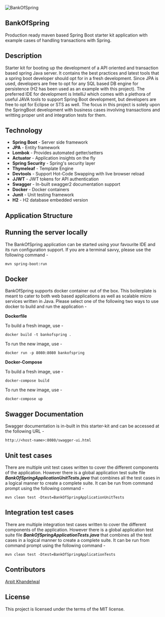 ![BankOfSpring](https://github.com/SystangoTechnologies/BankOfSpring/blob/master/src/main/resources/images/logo.png)

## BankOfSpring
Production ready maven based Spring Boot starter kit application with example cases of handling transactions with Spring.

## Description
Starter kit for booting up the development of a API oriented and transaction based spring Java server. It contains the best practices and latest tools that a spring boot developer should opt for in a fresh development. Since JPA is used, developers are free to opt for any SQL based DB engine for persistence (H2 has been used as an example with this project). The preferred IDE for development is IntelliJ which comes with a plethora of useful JAVA tools to support Spring Boot development, but developers are free to opt for Eclipse or STS as well. The focus in this project is solely upon the SpringBoot development with business cases involving transactions and writting proper unit and integration tests for them.

## Technology

- **Spring Boot**     - Server side framework
- **JPA**             - Entity framework
- **Lombok**          - Provides automated getter/setters
- **Actuator**        - Application insights on the fly
- **Spring Security** - Spring's security layer
- **Thymeleaf**       - Template Engine
- **Devtools**        - Support Hot-Code Swapping with live browser reload
- **JJWT**            - JWT tokens for API authentication
- **Swagger**         - In-built swagger2 documentation support
- **Docker**          - Docker containers
- **Junit**           - Unit testing framework
- **H2**              - H2 database embedded version

## Application Structure

## Running the server locally
The BankOfSpring application can be started using your favourite IDE and its run configuration support. If you are a terminal savvy, please use the following command -

````
mvn spring-boot:run
````

## Docker
BankOfSpring supports docker container out of the box. This boilerplate is meant to cater to both web based applications as well as scalable micro services written in Java. Please select one of the following two ways to use docker to build and run the application -

**Dockerfile**

To build a fresh image, use -
````
docker build -t bankofspring .
````
To run the new image, use -
````
docker run -p 8080:8080 bankofspring
````

**Docker-Compose**

To build a fresh image, use -
````
docker-compose build
````
To run the new image, use -
````
docker-compose up
````

## Swagger Documentation
Swagger documentation is in-built in this starter-kit and can be accessed at the following URL -
````
http://<host-name>:8080/swagger-ui.html
````

## Unit test cases
There are multiple unit test cases written to cover the different components of the application. However there is a global application test suite file _**BankOfSpringApplicationUnitTests.java**_ that combines all the test cases in a logical manner to create a complete suite. It can be run from command prompt using the following command -

````
mvn clean test -Dtest=BankOfSpringApplicationUnitTests
````

## Integration test cases
There are multiple integration test cases written to cover the different components of the application. However there is a global application test suite file _**BankOfSpringApplicationTests.java**_ that combines all the test cases in a logical manner to create a complete suite. It can be run from command prompt using the following command -

````
mvn clean test -Dtest=BankOfSpringApplicationTests
````

## Contributors
[Arpit Khandelwal](https://www.linkedin.com/in/arpitkhandelwal1984/)

## License
This project is licensed under the terms of the MIT license.